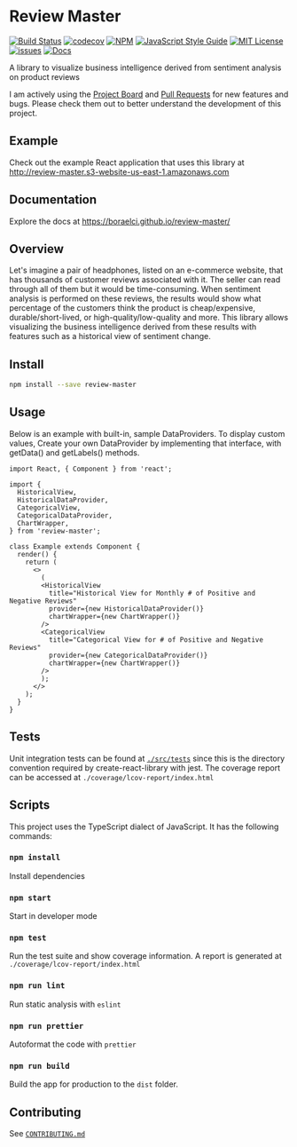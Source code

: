 # Review Master

[![Build Status](https://github.com/boraelci/review-master/workflows/Build%20Status/badge.svg?branch=main)](https://github.com/boraelci/review-master/actions?query=workflow%3A%22Build+Status%22)
[![codecov](https://codecov.io/gh/boraelci/review-master/branch/main/graph/badge.svg)](https://codecov.io/gh/boraelci/review-master)
[![NPM](https://img.shields.io/npm/v/review-master.svg)](https://www.npmjs.com/package/review-master)
[![JavaScript Style Guide](https://img.shields.io/badge/code_style-standard-brightgreen.svg)](https://standardjs.com)
[![MIT License](https://img.shields.io/github/license/boraelci/review-master)](https://github.com/boraelci/review-master/blob/main/LICENSE)
[![issues](https://img.shields.io/github/issues/boraelci/review-master)](https://github.com/boraelci/review-master/issues)
[![Docs](https://img.shields.io/badge/docs-passing-success)](https://boraelci.github.io/review-master/)

A library to visualize business intelligence derived from sentiment analysis on product reviews

I am actively using the [Project Board](https://github.com/users/boraelci/projects/2/views/1) and [Pull Requests](https://github.com/boraelci/review-master/pulls?q=is%3Apr+is%3Aclosed) for new features and bugs. Please check them out to better understand the development of this project.

## Example

Check out the example React application that uses this library at http://review-master.s3-website-us-east-1.amazonaws.com

## Documentation

Explore the docs at https://boraelci.github.io/review-master/

## Overview

Let's imagine a pair of headphones, listed on an e-commerce website, that has thousands of customer reviews associated with it. The seller can read through all of them but it would be time-consuming. When sentiment analysis is performed on these reviews, the results would show what percentage of the customers think the product is cheap/expensive, durable/short-lived, or high-quality/low-quality and more. This library allows visualizing the business intelligence derived from these results with features such as a historical view of sentiment change.

## Install

```bash
npm install --save review-master
```

## Usage

Below is an example with built-in, sample DataProviders. To display custom values, Create your own DataProvider by implementing that interface, with getData() and getLabels() methods.

```tsx
import React, { Component } from 'react';

import {
  HistoricalView,
  HistoricalDataProvider,
  CategoricalView,
  CategoricalDataProvider,
  ChartWrapper,
} from 'review-master';

class Example extends Component {
  render() {
    return (
      <>
        (
        <HistoricalView
          title="Historical View for Monthly # of Positive and Negative Reviews"
          provider={new HistoricalDataProvider()}
          chartWrapper={new ChartWrapper()}
        />
        <CategoricalView
          title="Categorical View for # of Positive and Negative Reviews"
          provider={new CategoricalDataProvider()}
          chartWrapper={new ChartWrapper()}
        />
        );
      </>
    );
  }
}
```

## Tests

Unit integration tests can be found at [`./src/tests`](https://github.com/boraelci/review-master/tree/main/src/tests) since this is the directory convention required by create-react-library with jest. The coverage report can be accessed at `./coverage/lcov-report/index.html`

## Scripts

This project uses the TypeScript dialect of JavaScript. It has the following commands:

### `npm install`

Install dependencies

### `npm start`

Start in developer mode

### `npm test`

Run the test suite and show coverage information. A report is generated at `./coverage/lcov-report/index.html`

### `npm run lint`

Run static analysis with `eslint`

### `npm run prettier`

Autoformat the code with `prettier`

### `npm run build`

Build the app for production to the `dist` folder.

## Contributing

See [`CONTRIBUTING.md`](https://github.com/boraelci/review-master/blob/main/CONTRIBUTING.md)
